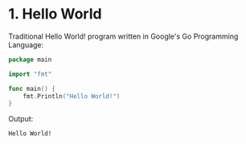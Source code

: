 # 1. Hello World

Traditional Hello World! program written in Google's Go Programming Language:

```go
package main

import "fmt"

func main() {
	fmt.Println("Hello World!")
}
```

Output:
```
Hello World!
```
